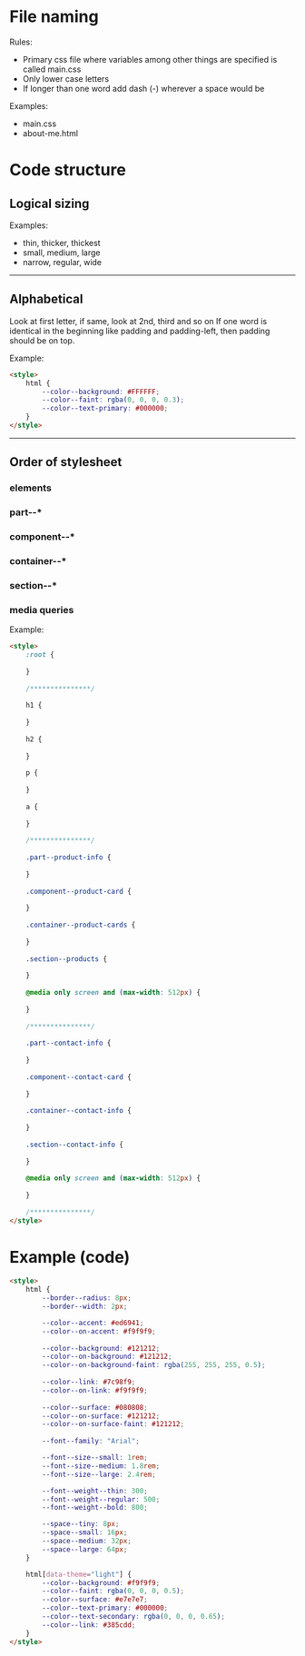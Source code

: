 # File naming
Rules:
- Primary css file where variables among other things are specified is called main.css
- Only lower case letters
- If longer than one word add dash (-) wherever a space would be

Examples:
- main.css
- about-me.html


# Code structure

## Logical sizing
Examples:
- thin, thicker, thickest
- small, medium, large
- narrow, regular, wide

---

## Alphabetical
Look at first letter, if same, look at 2nd, third and so on
If one word is identical in the beginning like padding and padding-left, then padding should be on top.

Example:
```HTML
<style>
    html {
        --color--background: #FFFFFF;
        --color--faint: rgba(0, 0, 0, 0.3);
        --color--text-primary: #000000;
    }
</style>
```

---

## Order of stylesheet

### elements

### part--*

### component--*

### container--*

### section--*

### media queries

Example:
```HTML
<style>
    :root {
        
    }
    
    /***************/
    
    h1 {
        
    }
    
    h2 {
        
    }
    
    p {
        
    }
    
    a {
        
    }
    
    /***************/
    
    .part--product-info {
        
    }
    
    .component--product-card {
        
    }
    
    .container--product-cards {
        
    }
    
    .section--products {
        
    }
    
    @media only screen and (max-width: 512px) {
        
    }
    
    /***************/
    
    .part--contact-info {
        
    }
    
    .component--contact-card {
        
    }
    
    .container--contact-info {
        
    }
    
    .section--contact-info {
        
    }
    
    @media only screen and (max-width: 512px) {
        
    }
    
    /***************/
</style>
```

# Example (code)

```HTML
<style>
    html {
        --border--radius: 8px;
        --border--width: 2px;

        --color--accent: #ed6941;
        --color--on-accent: #f9f9f9;
    
        --color--background: #121212;
        --color--on-background: #121212;
        --color--on-background-faint: rgba(255, 255, 255, 0.5);
    
        --color--link: #7c98f9;
        --color--on-link: #f9f9f9;
    
        --color--surface: #080808;
        --color--on-surface: #121212;
        --color--on-surface-faint: #121212;
    
        --font--family: "Arial";

        --font--size--small: 1rem;
        --font--size--medium: 1.8rem;
        --font--size--large: 2.4rem;

        --font--weight--thin: 300;
        --font--weight--regular: 500;
        --font--weight--bold: 800;

        --space--tiny: 8px;
        --space--small: 16px;
        --space--medium: 32px;
        --space--large: 64px;
    }

    html[data-theme="light"] {
        --color--background: #f9f9f9;
        --color--faint: rgba(0, 0, 0, 0.5);
        --color--surface: #e7e7e7;
        --color--text-primary: #000000;
        --color--text-secondary: rgba(0, 0, 0, 0.65);
        --color--link: #385cdd;
    }
</style>
```